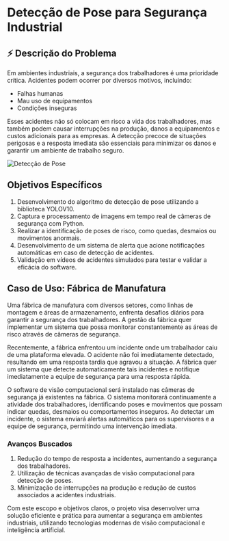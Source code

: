 # Detecção de Pose para Segurança Industrial

## ⚡ Descrição do Problema

Em ambientes industriais, a segurança dos trabalhadores é uma prioridade crítica. 
Acidentes podem ocorrer por diversos motivos, incluindo:
- Falhas humanas
- Mau uso de equipamentos
- Condições inseguras

Esses acidentes não só colocam em risco a vida dos trabalhadores, mas também podem causar interrupções na produção, danos a equipamentos e custos adicionais para as empresas. A detecção precoce de situações perigosas e a resposta imediata são essenciais para minimizar os danos e garantir um ambiente de trabalho seguro.


![Detecção de Pose](https://s3.ezgif.com/tmp/ezgif-3-7681fc1374.gif)

## Objetivos Específicos

1. Desenvolvimento do algoritmo de detecção de pose utilizando a biblioteca YOLOV10.
2. Captura e processamento de imagens em tempo real de câmeras de segurança com Python.
3. Realizar a identificação de poses de risco, como quedas, desmaios ou movimentos anormais.
4. Desenvolvimento de um sistema de alerta que acione notificações automáticas em caso de detecção de acidentes.
5. Validação em vídeos de acidentes simulados para testar e validar a eficácia do software.

## Caso de Uso: Fábrica de Manufatura

Uma fábrica de manufatura com diversos setores, como linhas de montagem e áreas de armazenamento, enfrenta desafios diários para garantir a segurança dos trabalhadores. A gestão da fábrica quer implementar um sistema que possa monitorar constantemente as áreas de risco através de câmeras de segurança.

Recentemente, a fábrica enfrentou um incidente onde um trabalhador caiu de uma plataforma elevada. O acidente não foi imediatamente detectado, resultando em uma resposta tardia que agravou a situação. A fábrica quer um sistema que detecte automaticamente tais incidentes e notifique imediatamente a equipe de segurança para uma resposta rápida.

O software de visão computacional será instalado nas câmeras de segurança já existentes na fábrica. O sistema monitorará continuamente a atividade dos trabalhadores, identificando poses e movimentos que possam indicar quedas, desmaios ou comportamentos inseguros. Ao detectar um incidente, o sistema enviará alertas automáticos para os supervisores e a equipe de segurança, permitindo uma intervenção imediata.

### Avanços Buscados

1. Redução do tempo de resposta a incidentes, aumentando a segurança dos trabalhadores.
2. Utilização de técnicas avançadas de visão computacional para detecção de poses.
3. Minimização de interrupções na produção e redução de custos associados a acidentes industriais.

Com este escopo e objetivos claros, o projeto visa desenvolver uma solução eficiente e prática para aumentar a segurança em ambientes industriais, utilizando tecnologias modernas de visão computacional e inteligência artificial.
